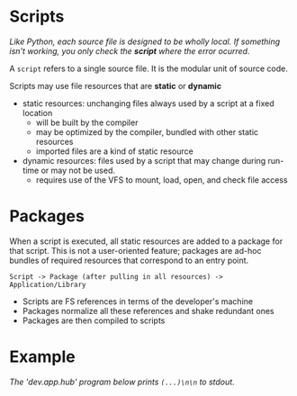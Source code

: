 # Scripts

*Like Python, each source file is designed to be wholly local. If something isn't working, you only check the **script** where the error ocurred.*

A `script` refers to a single source file. It is the modular unit of source code. 

Scripts may use file resources that are **static** or **dynamic**
- static resources: unchanging files always used by a script at a fixed location
  - will be built by the compiler
  - may be optimized by the compiler, bundled with other static resources
  - imported files are a kind of static resource
- dynamic resources: files used by a script that may change during run-time or may not be used.
  - requires use of the VFS to mount, load, open, and check file access

# Packages

When a script is executed, all static resources are added to a package for that script.
This is not a user-oriented feature; packages are ad-hoc bundles of required resources that correspond to an entry point.

```Script -> Package (after pulling in all resources) -> Application/Library```
- Scripts are FS references in terms of the developer's machine
- Packages normalize all these references and shake redundant ones
- Packages are then compiled to scripts

# Example

*The 'dev.app.hub' program below prints `(...)\n\n` to stdout.*
